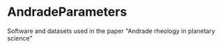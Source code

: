 # AndradeParameters
Software and datasets used in the paper "Andrade rheology in planetary science"
